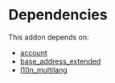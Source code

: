 # Dependencies

This addon depends on:

- [account](../../../../../oca-ocb-accounting/odoo-bringout-oca-ocb-account)
- [base_address_extended](../../../../../oca-ocb-core/odoo-bringout-oca-ocb-base_address_extended)
- [l10n_multilang](../../../../../oca-ocb-l10n_me-africa/odoo-bringout-oca-ocb-l10n_multilang)
